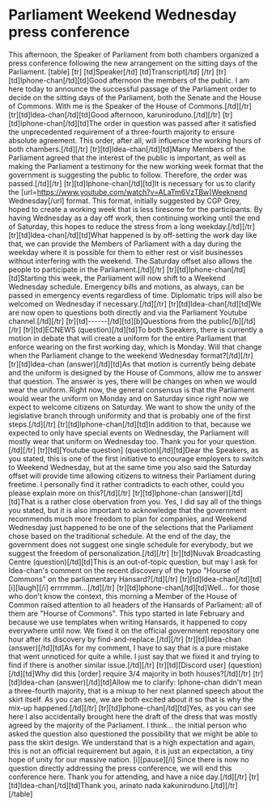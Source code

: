 # Parliament Weekend Wednesday press conference
This afternoon, the Speaker of Parliament from both chambers organized a press conference following the new arrangement on the sitting days of the Parliament.
[table]
    [tr]
        [td]Speaker[/td]
        [td]Transcript[/td]
    [/tr]
    [tr][td]Iphone-chan[/td][td]Good afternoon the members of the public. I am here today to announce the successful passage of the Parliament order to decide on the sitting days of the Parliament, both the Senate and the House of Commons. With me is the Speaker of the House of Commons.[/td][/tr]
    [tr][td]Idea-chan[/td][td]Good afternoon, karuniroduno.[/td][/tr]
    [tr][td]Iphone-chan[/td][td]The order in question was passed after it satisfied the unprecedented requirement of a three-fourth majority to ensure absolute agreement. This order, after all, will influence the working hours of both chambers.[/td][/tr]
    [tr][td]Idea-chan[/td][td]Many Members of the Parliament agreed that the interest of the public is important, as well as making the Parliament a testimony for the new working week format that the government is suggesting the public to follow. Therefore, the order was passed.[/td][/tr]
    [tr][td]Iphone-chan[/td][td]It is necessary for us to clarify the [url=https://www.youtube.com/watch?v=ALaTm6VzTBw]Weeknend Wednesday[/url] format. This format, initially suggested by CGP Grey, hoped to create a working week that is less tiresome for the participants. By having Wednesday as a day off work, then continuing working until the end of Saturday, this hopes to reduce the stress from a long weekday.[/td][/tr]
    [tr][td]Idea-chan[/td][td]What happened is by off-setting the work day like that, we can provide the Members of Parliament with a day during the weekday where it is possible for them to either rest or visit businesses without interfering with the weekend. The Saturday offset also allows the people to participate in the Parliament.[/td][/tr]
    [tr][td]Iphone-chan[/td][td]Starting this week, the Parliament will now shift to a Weekend Wednesday schedule. Emergency bills and motions, as always, can be passed in emergency events regardless of time. Diplomatic trips will also be welcomed on Wednesday if necessary.[/td][/tr]
    [tr][td]Idea-chan[/td][td]We are now open to questions both directly and via the Parliament Youtube channel.[/td][/tr]
    [tr][td]------[/td][td][b]Questions from the public[/b][/td][/tr]
    [tr][td]ECNEWS (question)[/td][td]To both Speakers, there is currently a motion in debate that will create a uniform for the entire Parliament that enforce wearing on the first working day, which is Monday. Will that change when the Parliament change to the weekend Wednesday format?[/td][/tr]
    [tr][td]Idea-chan (answer)[/td][td]As that motion is currently being debate and the uniform is designed by the House of Commons, allow me to answer that question. The answer is yes, there will be changes on when we would wear the uniform. Right now, the general consensus is that the Parliament would wear the uniform on Monday and on Saturday since right now we expect to welcome citizens on Saturday. We want to show the unity of the legislative branch through uniformity and that is probably one of the first steps.[/td][/tr]
    [tr][td]Iphone-chan[/td][td]In addition to that, because we expected to only have special events on Wednesday, the Parliament will mostly wear that uniform on Wednesday too. Thank you for your question.[/td][/tr]
    [tr][td][Youtube question] (question)[/td][td]Dear the Speakers, as you stated, this is one of the first initiative to encourage employers to switch to Weekend Wednesday, but at the same time you also said the Saturday offset will provide time allowing citizens to witness their Parliament during freetime. I personally find it rather contradicts to each other, could you please explain more on this?[/td][/tr]
    [tr][td]Iphone-chan (answer)[/td][td]That is a rather close obervation from you. Yes, I did say all of the things you stated, but it is also important to acknowledge that the government recommends much more freedom to plan for companies, and Weekend Wednesday just happened to be one of the selections that the Parliament chose based on the traditional schedule. At the end of the day, the government does not suggest one single schedule for everybody, but we suggest the freedom of personalization.[/td][/tr]
    [tr][td]Nuvak Broadcasting Centre (question)[/td][td]This is an out-of-topic question, but may I ask for Idea-chan's comment on the recent discovery of the typo "Hourse of Commons" on the parliamentary Hansard?[/td][/tr]
    [tr][td]Idea-chan[/td][td][i][laugh][/i] errrmmm...[/td][/tr]
    [tr][td]Iphone-chan[/td][td]Well... for those who don't know the context, this morning a Member of the House of Common raised attention to all headers of the Hansards of Parliament: all of them are "Hourse of Commons". This typo started in late February and because we use templates when writing Hansards, it happened to copy everywhere until now. We fixed it on the official government repository one hour after its discovery by find-and-replace.[/td][/tr]
    [tr][td]Idea-chan (answer)[/td][td]As for my comment, I have to say that is a pure mistake that went unnoticed for quite a while. I just say that we fixed it and trying to find if there is another similar issue.[/td][/tr]
    [tr][td][Discord user] (question)[/td][td]Why did this [order] require 3/4 majority in both houses?[/td][/tr]
    [tr][td]Idea-chan (answer)[/td][td]Allow me to clarify: Iphone-chan didn't mean a three-fourth majority, that is a mixup to her next planned speech about the skirt itself. As you can see, we are both excited about it so that is why the mix-up happened.[/td][/tr]
    [tr][td]Iphone-chan[/td][td]Yes, as you can see here I also accidentally brought here the draft of the dress that was mostly agreed by the majority of the Parliament. I think... the initial person who asked the question also questioned the possibility that we might be able to pass the skirt design. We understand that is a high expectation and again, this is not an official requirement but again, it is just an expectation, a tiny hope of unity for our massive nation. [i][pause][/i] Since there is now no question directly addressing the press conference, we will end this conference here. Thank you for attending, and have a nice day.[/td][/tr]
    [tr][td]Idea-chan[/td][td]Thank you, arinato nada kakuniroduno.[/td][/tr]
[/table]